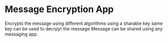# Message Encryption App
Encrypts the message using different algorithms using a sharable key
same key can be used to decrpyt the message
Message can be shared using any messaging app. 
